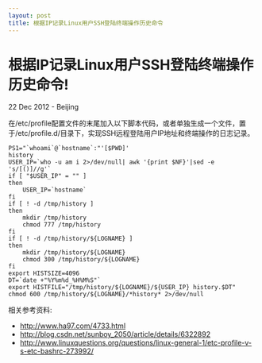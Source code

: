 ```yaml
---
layout: post
title: 根据IP记录Linux用户SSH登陆终端操作历史命令
---
```


根据IP记录Linux用户SSH登陆终端操作历史命令!
=====================================================
22 Dec 2012 - Beijing

在/etc/profile配置文件的末尾加入以下脚本代码，或者单独生成一个文件，置于/etc/profile.d/目录下，实现SSH远程登陆用户IP地址和终端操作的日志记录。

	PS1="`whoami`@`hostname`:"'[$PWD]'
	history
	USER_IP=`who -u am i 2>/dev/null| awk '{print $NF}'|sed -e 's/[()]//g'`
	if [ "$USER_IP" = "" ]
	then
		USER_IP=`hostname`
	fi
	if [ ! -d /tmp/history ]
	then
		mkdir /tmp/history
		chmod 777 /tmp/history
	fi
	if [ ! -d /tmp/history/${LOGNAME} ]
	then
		mkdir /tmp/history/${LOGNAME}
		chmod 300 /tmp/history/${LOGNAME}
	fi
	export HISTSIZE=4096
	DT=`date +"%Y%m%d_%H%M%S"`
	export HISTFILE="/tmp/history/${LOGNAME}/${USER_IP} history.$DT"
	chmod 600 /tmp/history/${LOGNAME}/*history* 2>/dev/null


相关参考资料:

+ <http://www.ha97.com/4733.html>
+ <http://blog.csdn.net/sunboy_2050/article/details/6322892>
+ <http://www.linuxquestions.org/questions/linux-general-1/etc-profile-v-s-etc-bashrc-273992/>
